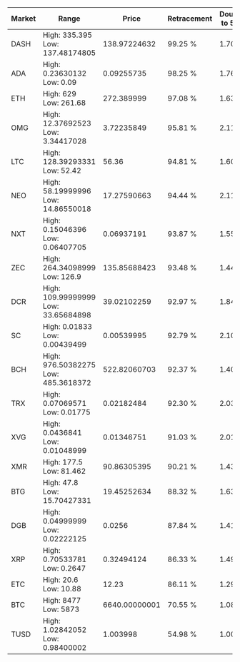 | Market | Range | Price| Retracement | Doubles to 50% |
| --- | --- | --- | --- | --- |
| DASH | High: 335.395<br />Low: 137.48174805 | 138.97224632 | 99.25 % | 1.70 |
| ADA | High: 0.23630132<br />Low: 0.09 | 0.09255735 | 98.25 % | 1.76 |
| ETH | High: 629<br />Low: 261.68 | 272.389999 | 97.08 % | 1.63 |
| OMG | High: 12.37692523<br />Low: 3.34417028 | 3.72235849 | 95.81 % | 2.11 |
| LTC | High: 128.39293331<br />Low: 52.42 | 56.36 | 94.81 % | 1.60 |
| NEO | High: 58.19999996<br />Low: 14.86550018 | 17.27590663 | 94.44 % | 2.11 |
| NXT | High: 0.15046396<br />Low: 0.06407705 | 0.06937191 | 93.87 % | 1.55 |
| ZEC | High: 264.34098999<br />Low: 126.9 | 135.85688423 | 93.48 % | 1.44 |
| DCR | High: 109.99999999<br />Low: 33.65684898 | 39.02102259 | 92.97 % | 1.84 |
| SC | High: 0.01833<br />Low: 0.00439499 | 0.00539995 | 92.79 % | 2.10 |
| BCH | High: 976.50382275<br />Low: 485.3618372 | 522.82060703 | 92.37 % | 1.40 |
| TRX | High: 0.07069571<br />Low: 0.01775 | 0.02182484 | 92.30 % | 2.03 |
| XVG | High: 0.0436841<br />Low: 0.01048999 | 0.01346751 | 91.03 % | 2.01 |
| XMR | High: 177.5<br />Low: 81.462 | 90.86305395 | 90.21 % | 1.43 |
| BTG | High: 47.8<br />Low: 15.70427331 | 19.45252634 | 88.32 % | 1.63 |
| DGB | High: 0.04999999<br />Low: 0.02222125 | 0.0256 | 87.84 % | 1.41 |
| XRP | High: 0.70533781<br />Low: 0.2647 | 0.32494124 | 86.33 % | 1.49 |
| ETC | High: 20.6<br />Low: 10.88 | 12.23 | 86.11 % | 1.29 |
| BTC | High: 8477<br />Low: 5873 | 6640.00000001 | 70.55 % | 1.08 |
| TUSD | High: 1.02842052<br />Low: 0.98400002 | 1.003998 | 54.98 % | 1.00 |
